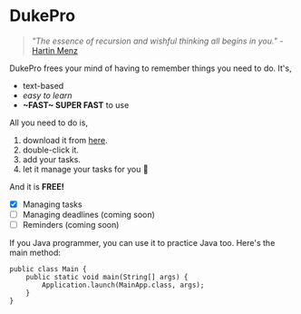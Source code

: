 # **DukePro**

>*"The essence of recursion and wishful thinking all begins in you."* - [Hartin Menz](https://www.comp.nus.edu.sg/images/resources/20210708_Source_Academy_Feature_YT.webp)

DukePro frees your mind of having to remember things you need to do. It's,

- text-based
- *easy to learn*
- **~FAST~ SUPER FAST** to use

All you need to do is,

1. download it from [here](https://github.com/Jnwkm/ip).
2. double-click it.
3. add your tasks.
4. let it manage your tasks for you 🍆

And it is **FREE!**

- [x] Managing tasks
- [ ] Managing deadlines (coming soon)
- [ ] Reminders (coming soon)

If you Java programmer, you can use it to practice Java too. Here's the main method:
```
public class Main {
    public static void main(String[] args) {
        Application.launch(MainApp.class, args);
    }
}
```
